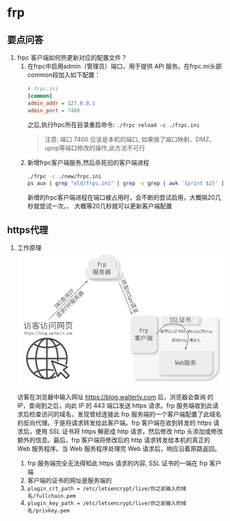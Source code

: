 # frp

## 要点问答

1. frpc 客户端如何热更新对应的配置文件？
   1. 在frpc中启用admin（管理员）端口，用于提供 API 服务。在frpc.ini头部common段加入如下配置：
		```ini
		# frpc.ini
		[common]
		admin_addr = 127.0.0.1
		admin_port = 7400
		```
		之后,执行frpc所在目录重启命令:
		`./frpc reload -c ./frpc.ini`
		> 注意: 端口 7400 应该是本机的端口, 如果做了端口映射、DMZ、upnp等端口修改的操作,此方法不可行
	2. 新增frpc客户端服务,然后杀死旧的客户端进程
		```bash
		./frpc -c ./new/frpc.ini
		ps aux | grep "old/frpc.ini" | grep -v grep | awk '{print $2}' | xargs kill 
		```
		新增的frpc客户端进程在端口被占用时，会不断的尝试启用，大概隔20几秒就尝试一次。、
		大概等20几秒就可以更新客户端配置

## https代理

1. 工作原理
   ![](../network/2020-01-12-19-15-53.png)

   访客在浏览器中输入网址 https://blog.walterlv.com 后，浏览器会查询 的 IP，查询到之后，向此 IP 的 443 端口发送 https 请求。frp 服务端收到此请求后检查访问的域名，发现曾经连接此 frp 服务端的一个客户端配置了此域名的反向代理。于是将请求转发给此客户端。frp 客户端在收到转发的 https 请求后，使用 SSL 证书将 https 解密成 http 请求，然后修改 http 头添加或修改额外的信息。最后，frp 客户端将修改后的 http 请求转发给本机的真正的 Web 服务程序。当 Web 服务程序处理完 Web 请求后，响应沿着原路返回。

   1. frp 服务端完全无法得知此 https 请求的内容, SSL 证书的一端在 frp 客户端
   2. 客户端的证书的网址是服务端的
   3. `plugin_crt_path = /etc/letsencrypt/live/你之前输入的域名/fullchain.pem` 
   4. `plugin_key_path = /etc/letsencrypt/live/你之前输入的域名/privkey.pem`